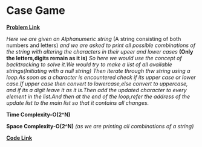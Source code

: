 # Case Game
[**Problem Link**](https://github.com/dscnsec/DSC-NSEC-Algorithms/blob/master/8.%20Backtracking/case_game/case_game.md)

*Here we are given an Alphanumeric string*
(A string consisting of both numbers and letters)
*and we are asked to print all possible combinations of the string with altering the characters in their upeer and lower cases*
**(Only the letters,digits remain as it is)**
*So here we would use the concept of backtracking to solve it.We would try to make a list of all available strings(Initiating with a null string)*
*Then iterate through thw string using a loop.As soon as a character is encountered check if its upper case or lower case.If upper case*
*then convert to lowercase,else convert to uppercase, and if its a digit leave it as it is.Then add the updated character to every*
*element in the list.And then at the end of the loop,refer the address of the update list to the main list so that it contains all changes.*

**Time Complexity-O(2^N)**

**Space Complexity-O(2^N)**
*(as we are printing all combinations of a string)*

[**Code Link**](https://github.com/dscnsec/DSC-NSEC-Algorithms/blob/master/8.%20Backtracking/case_game/CaseGameArnab.java)
 